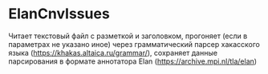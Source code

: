# ElanCnvIssues
Читает текстовый файл с разметкой и заголовком, прогоняет (если в параметрах не указано иное)
через грамматический парсер хакасского языка (https://khakas.altaica.ru/grammar/), сохраняет данные парсирования в
формате аннотатора Elan (https://archive.mpi.nl/tla/elan)
